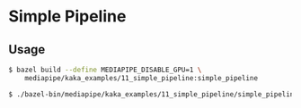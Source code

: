 # Simple Pipeline

## Usage

```bash
$ bazel build --define MEDIAPIPE_DISABLE_GPU=1 \
    mediapipe/kaka_examples/11_simple_pipeline:simple_pipeline
```

```bash
$ ./bazel-bin/mediapipe/kaka_examples/11_simple_pipeline/simple_pipeline
```
